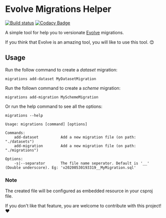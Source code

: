 # Evolve Migrations Helper
[![Build status](https://ci.appveyor.com/api/projects/status/199ocf60nyj20fa8/branch/master?svg=true)](https://ci.appveyor.com/project/odair-pedro/evolve-migrations-helper/branch/master)
[![Codacy Badge](https://api.codacy.com/project/badge/Grade/d26a83a7802345b6808e7719094aa01c)](https://app.codacy.com/manual/odair-pedro/evolve-migrations-helper?utm_source=github.com&utm_medium=referral&utm_content=odair-pedro/evolve-migrations-helper&utm_campaign=Badge_Grade_Dashboard)

A simple tool for help you to versionate [Evolve](https://github.com/lecaillon/Evolve) migrations.

If you think that Evolve is an amazing tool, you will like to use this tool. :blush:

## Usage
Run the follow command to create a _dataset_ migration:
```
migrations add-dataset MyDatasetMigration
```
Run the follown command to create a _scheme_ migration:
```
migrations add-migration MySchemeMigration
```

Or run the help command to see all the options:
```
migrations --help
```
```
Usage: migrations [command] [options]

Commands:
    add-dataset          Add a new migration file (on path: "./datasets")
    add-migration        Add a new migration file (on path: "./migrations")

Options:
    -s|--separator       The file name seperator. Default is '__' (Double underscore). Eg: 'v20200530193319__MyMigration.sql'

```

### Note
The created file will be configured as embedded resource in your csproj file. 

If you don't like that feature, you are welcome to contribute with this project! :heart:
